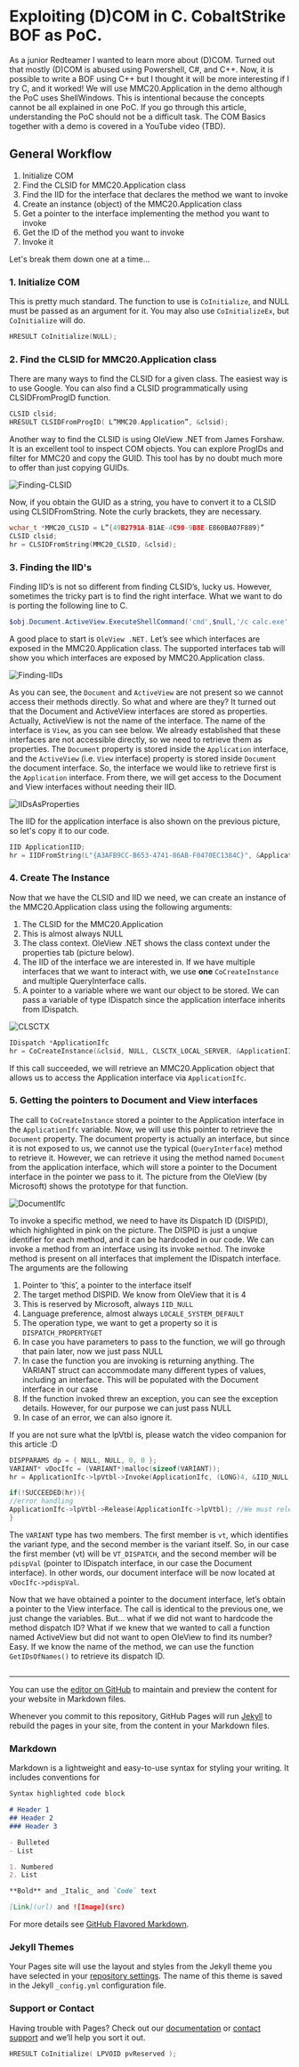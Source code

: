 # Exploiting (D)COM in C. CobaltStrike BOF as PoC.
As a junior Redteamer I wanted to learn more about (D)COM. Turned out that mostly (D)COM is abused using Powershell, C#, and C++. Now, it is possible to write a BOF using C++ but I thought it will be more interesting if I try C, and it worked! We will use MMC20.Application in the demo although the PoC uses ShellWindows. This is intentional because the concepts cannot be all explained in one PoC. If you go through this article, understanding the PoC should not be a difficult task.
The COM Basics together with a demo is covered in a YouTube video (TBD). 



## General Workflow
1.  Initialize COM
2.  Find the CLSID for MMC20.Application class
3.  Find the IID for the interface that declares the method we want to invoke
4.  Create an instance (object) of the MMC20.Application class
5.  Get a pointer to the interface implementing the method you want to invoke
6.  Get the ID of the method you want to invoke
7.  Invoke it

Let's break them down one at a time...

### 1.  Initialize COM
This is pretty much standard. The function to use is `CoInitialize`, and NULL must be passed as an argument for it. You may also use `CoInitializeEx`, but `CoInitialize` will do.
```C
HRESULT CoInitialize(NULL);
```

### 2.  Find the CLSID for MMC20.Application class
There are many ways to find the CLSID for a given class. The easiest way is to use Google. You can also find a CLSID programmatically using CLSIDFromProgID function.
```C
CLSID clsid;
HRESULT CLSIDFromProgID( L”MMC20.Application”, &clsid);
```
Another way to find the CLSID is using OleView .NET from James Forshaw. It is an excellent tool to inspect COM objects. You can explore ProgIDs and filter for MMC20 and copy the GUID. This tool has by no doubt much more to offer than just copying GUIDs.

![Finding-CLSID](https://github.com/Yaxser/CobaltStrike-BOF/blob/gh-pages/images/MMC20CLSID.png)

Now, if you obtain the GUID as a string, you have to convert it to a CLSID using CLSIDFromString. Note the curly brackets, they are necessary.

```C
wchar_t *MMC20_CLSID = L”{49B2791A-B1AE-4C90-9B8E-E860BA07F889}”
CLSID clsid;
hr = CLSIDFromString(MMC20_CLSID, &clsid);
```




### 3.  Finding the IID's
Finding IID’s is not so different from finding CLSID’s, lucky us. However, sometimes the tricky part is to find the right interface. What we want to do is porting the following line to C.
```powershell
$obj.Document.ActiveView.ExecuteShellCommand('cmd',$null,'/c calc.exe','7')
```
A good place to start is `OleView .NET.` Let’s see which interfaces are exposed in the MMC20.Application class. The supported interfaces tab will show you which interfaces are exposed by MMC20.Application class. 

![Finding-IIDs](https://github.com/Yaxser/CobaltStrike-BOF/blob/gh-pages/images/supported_ifc.png)

As you can see, the `Document` and `ActiveView` are not present so we cannot access their methods directly. So what and where are they? It turned out that the Document and ActiveView interfaces are stored as properties. Actually, ActiveView is not the name of the interface. The name of the interface is `View`, as you can see below. We already established that these interfaces are not accessible directly, so we need to retrieve them as properties. The `Document` property is stored inside the `Application` interface, and the `ActiveView` (i.e. `View` interface) property is stored inside `Document` the document interface. So, the interface we would like to retrieve first is the `Application` interface. From there, we will get access to the Document and View interfaces without needing their IID. 

![IIDsAsProperties](https://github.com/Yaxser/CobaltStrike-BOF/blob/gh-pages/images/Application_ifc.png)


The IID for the application interface is also shown on the previous picture, so let's copy it to our code.

```C
IID ApplicationIID;
hr = IIDFromString(L"{A3AFB9CC-B653-4741-86AB-F0470EC1384C}", &ApplicationIID);
```

### 4.  Create The Instance
Now that we have the CLSID and IID we need, we can create an instance of the MMC20.Application class using the following arguments:
1.	The CLSID for the MMC20.Application
2.	This is almost always NULL
3.	The class context. OleView .NET shows the class context under the properties tab (picture below).
4.	The IID of the interface we are interested in. If we have multiple interfaces that we want to interact with, we use **one** `CoCreateInstance` and multiple QueryInterface calls.
5.	A pointer to a variable where we want our object to be stored. We can pass a variable of type IDispatch since the application interface inherits from IDispatch.

![CLSCTX](https://github.com/Yaxser/CobaltStrike-BOF/blob/gh-pages/images/CLSCTX.png)

```C
IDispatch *ApplicationIfc
hr = CoCreateInstance(&clsid, NULL, CLSCTX_LOCAL_SERVER, &ApplicationIID, (void**)&ApplicationIfc);
```
If this call succeeded, we will retrieve an MMC20.Application object that allows us to access the Application interface via `ApplicationIfc`.


### 5. Getting the pointers to Document and View interfaces 
The call to `CoCreateInstance` stored a pointer to the Application interface in the `ApplicationIfc` variable. Now, we will use this pointer to retrieve the `Document` property. The document property is actually an interface, but since it is not exposed to us, we cannot use the typical (`QueryInterface`) method to retrieve it. However, we can retrieve it using the method named `Document` from the application interface, which will store a pointer to the Document interface in the pointer we pass to it. The picture from the OleView (by Microsoft) shows the prototype for that function.

![DocumentIfc](https://github.com/Yaxser/CobaltStrike-BOF/blob/gh-pages/images/Document.png)

To invoke a specific method, we need to have its Dispatch ID (DISPID), which highlighted in pink on the picture. The DISPID is just a unqiue identifier for each method, and it can be hardcoded in our code. We can invoke a method from an interface using its invoke `method`. The invoke method is present on all interfaces that implement the IDispatch interface. The arguments are the following

1.	Pointer to ‘this’, a pointer to the interface itself
2.	The target method DISPID. We know from OleView that it is 4
3.	This is reserved by Microsoft, always `IID_NULL`
4.	Language preference, almost always `LOCALE_SYSTEM_DEFAULT`
5.	The operation type, we want to get a property so it is `DISPATCH_PROPERTYGET`
6.	In case you have parameters to pass to the function, we will go through that pain later, now we just pass NULL
7.	In case the function you are invoking is returning anything. The VARIANT struct can accommodate many different types of values, including an interface. This will be populated with the Document interface in our case
8.	If the function invoked threw an exception, you can see the exception details. However, for our purpose we can just pass NULL
9.	In case of an error, we can also ignore it.

If you are not sure what the lpVtbl is, please watch the video companion for this article :D

```C
DISPPARAMS dp = { NULL, NULL, 0, 0 }; 
VARIANT* vDocIfc = (VARIANT*)malloc(sizeof(VARIANT));
hr = ApplicationIfc->lpVtbl->Invoke(ApplicationIfc, (LONG)4, &IID_NULL, LOCALE_SYSTEM_DEFAULT, DISPATCH_PROPERTYGET, &dp, vDocIfc, NULL, 0);

if(!SUCCEEDED(hr)){
//error handling
ApplicationIfc->lpVtbl->Release(ApplicationIfc->lpVtbl); //We must release whatever we acquire to keep the system clean
}

```

The `VARIANT` type has two members. The first member is `vt`, which identifies the *v*ariant *t*ype, and the second member is the variant itself. So, in our case the first member (vt) will be `VT_DISPATCH`, and the second member will be `pdispVal` (pointer to IDispatch interface, in our case the Document interface). In other words, our document interface will be now located at `vDocIfc->pdispVal`.

Now that we have obtained a pointer to the document interface, let’s obtain a pointer to the View interface. The call is identical to the previous one, we just change the variables. But… what if we did not want to hardcode the method dispatch ID? What if we knew that we wanted to call a function named ActiveView but did not want to open OleView to find its number? Easy. If we know the name of the method, we can use the function `GetIDsOfNames()` to retrieve its dispatch ID.


```C

```


---

You can use the [editor on GitHub](https://github.com/Yaxser/CobaltStrike-BOF/edit/gh-pages/index.md) to maintain and preview the content for your website in Markdown files.

Whenever you commit to this repository, GitHub Pages will run [Jekyll](https://jekyllrb.com/) to rebuild the pages in your site, from the content in your Markdown files.

### Markdown

Markdown is a lightweight and easy-to-use syntax for styling your writing. It includes conventions for

```markdown
Syntax highlighted code block

# Header 1
## Header 2
### Header 3

- Bulleted
- List

1. Numbered
2. List

**Bold** and _Italic_ and `Code` text

[Link](url) and ![Image](src)
```

For more details see [GitHub Flavored Markdown](https://guides.github.com/features/mastering-markdown/).

### Jekyll Themes

Your Pages site will use the layout and styles from the Jekyll theme you have selected in your [repository settings](https://github.com/Yaxser/CobaltStrike-BOF/settings). The name of this theme is saved in the Jekyll `_config.yml` configuration file.

### Support or Contact

Having trouble with Pages? Check out our [documentation](https://docs.github.com/categories/github-pages-basics/) or [contact support](https://github.com/contact) and we’ll help you sort it out.



```C
HRESULT CoInitialize( LPVOID pvReserved );
```
